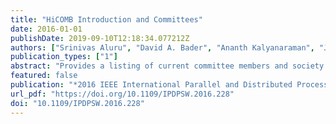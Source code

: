 ```yaml
---
title: "HiCOMB Introduction and Committees"
date: 2016-01-01
publishDate: 2019-09-10T12:18:34.077212Z
authors: ["Srinivas Aluru", "David A. Bader", "Ananth Kalyanaraman", "Jaroslaw Zola"]
publication_types: ["1"]
abstract: "Provides a listing of current committee members and society officers."
featured: false
publication: "*2016 IEEE International Parallel and Distributed Processing Symposium Workshops, IPDPS Workshops 2016, Chicago, IL, USA, May 23-27, 2016*"
url_pdf: "https://doi.org/10.1109/IPDPSW.2016.228"
doi: "10.1109/IPDPSW.2016.228"
---
```


